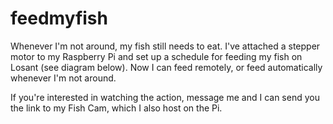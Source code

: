 #  feedmyfish

Whenever I'm not around, my fish still needs to eat. I've attached a stepper motor to my Raspberry Pi and set up a schedule for feeding my fish on Losant (see diagram below). Now I can feed remotely, or feed automatically whenever I'm not around.

If you're interested in watching the action, message me and I can send you the link to my Fish Cam, which I also host on the Pi.
